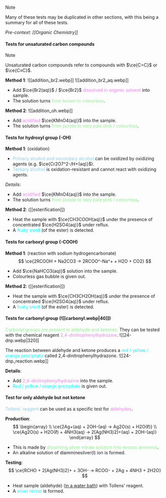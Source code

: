 > [!note]
> Many of these tests may be duplicated in other sections, with this being a summary for all of these tests.

*Pre-context: [[Organic Chemistry]]*

#### Tests for unsaturated carbon compounds
> [!note]
> Unsaturated carbon compounds refer to compounds with $\ce{C=C}$ or $\ce{C≡C}$.

**Method 1**:
![[addition_br2.webp]]
![[addition_br2_aq.webp]]
- Add $\ce{Br2(aq)}$ / $\ce{Br2}$ <span style="color: violet">dissolved in organic solvent</span> into sample.
- The solution turns <span style="color: lightgreen">from brown to colourless</span>.

**Method 2**:
![[addition_oh.webp]]
- Add <span style="color: violet">acidified</span> $\ce{KMnO4(aq)}$ into the sample.
- The solution turns <span style="color: lightgreen">from purple to very pale pink / colourless</span>.

#### Tests for hydroxyl group (-OH)
**Method 1**: (oxidation)
- <span style="color: skyblue">Primary alcohol and secondary alcohol</span> can be oxidized by oxidizing agents (e.g. $\ce{Cr2O7^2-/H+(aq)}$).
- <span style="color: skyblue">Tertiary alcohol</span> is oxidation-resistant and cannot react with oxidizing agents.

*Details*:
- Add <span style="color: violet">acidified</span> $\ce{KMnO4(aq)}$ into the sample.
- The solution turns <span style="color: lightgreen">from purple to very pale pink / colourless</span>.

**Method 2**: ([[esterification]])
- Heat the sample with $\ce{CH3COOH(aq)}$ under the presence of concentrated $\ce{H2SO4(aq)}$ under reflux.
- A <span style="color: aqua">fruity smell</span> (of the ester) is detected.

#### Tests for carboxyl group (-COOH)
**Method 1**: (reaction with sodium hydrogencarbonate)
$$
\ce{2RCOOH + Na2CO3 -> 2RCOO^-Na^+ + H2O + CO2}
$$
- Add $\ce{NaHCO3(aq)}$ solution into the sample.
- Colourless gas bubble is given out.

**Method 2**: ([[esterification]])
- Heat the sample with $\ce{CH3CH2OH(aq)}$ under the presence of concentrated $\ce{H2SO4(aq)}$ under reflux.
- A <span style="color: aqua">fruity smell</span> (of the ester) is detected.

#### Tests for carbonyl group (![[carbonyl.webp|40]])
<span style="color: lightgreen">Carbonyl groups are present in aldehyde and ketones.</span> They can be tested with the chemical reagent <span style="color: violet">2,4-dinitrophenylhydrazine</span>.
![[24-dnp.webp|320]]
<!-- \chemfig{[:-150]*6(-(-NO_2)=(-N(-[2]H)-N(-[2]N)-H)-=-(-NO_2)=)} NO_2 is not aligned -->
The reaction between aldehyde and ketone produces a <span style="color: aqua">red / yellow / orange precipitate</span> called 2,4-dinitrophenylhydrazone.
![[24-dnp_reaction.webp]]
<!-- \raisebox{1cm}{\chemfig{[:-150]*6(-(-NO_2)=(-N(-[2]H)-N=C(-[3]R)(-[5]R'\,or\,H))-=-(-NO_2)=)}} \quad + \quad \ce{H2O}
\chemfig{C(-[3]R)(-[5]R'\,or\,H)=O}\ \quad + \quad \raisebox{1cm}{\chemfig{[:-150]*6(-(-NO_2)=(-N(-[2]H)-N(-[2]N)-H)-=-(-NO_2)=)}} -->

**Details**:
- Add <span style="color: violet">2,4-dinitrophenylhydrazine</span> into the sample.
- <span style="color: aqua">Red / yellow / orange precipitate</span> is given out.

#### Test for only aldehyde but not ketone
<span style="color: skyblue">Tollens' reagent</span> can be used as a specific test for <span style="color: violet">aldehydes</span>.

**Production**:
$$
\begin{array} \\
\ce{2Ag+(aq) + 2OH-(aq) -> Ag2O(s) + H2O(ℓ)} \\
\ce{Ag2O(s) + H2O(ℓ) + 4NH3(aq) -> 2[Ag(NH3)2]+(aq) + 2OH-(aq)}
\end{array}
$$
- This is made by <span style="color: lightgreen">dissolving silver nitrate solution into excess ammonia</span>.
- An alkaline solution of diamminesilver(I) ion is formed.

**Testing**:
$$
\ce{RCHO + 2[Ag(NH3)2]+ + 3OH- -> RCOO- + 2Ag + 4NH3 + 2H2O}
$$
- Heat sample (aldehyde) (<u>in a water bath</u>) with Tollens' reagent.
- A <span style="color: aqua">silver mirror</span> is formed.
